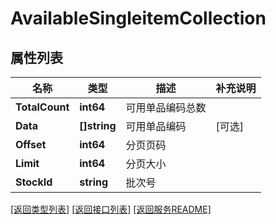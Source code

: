 # AvailableSingleitemCollection

## 属性列表

名称 | 类型 | 描述 | 补充说明
------------ | ------------- | ------------- | -------------
**TotalCount** | **int64** | 可用单品编码总数 | 
**Data** | **[]string** | 可用单品编码 | [可选] 
**Offset** | **int64** | 分页页码 | 
**Limit** | **int64** | 分页大小 | 
**StockId** | **string** | 批次号 | 

[\[返回类型列表\]](README.md#类型列表)
[\[返回接口列表\]](README.md#接口列表)
[\[返回服务README\]](README.md)


